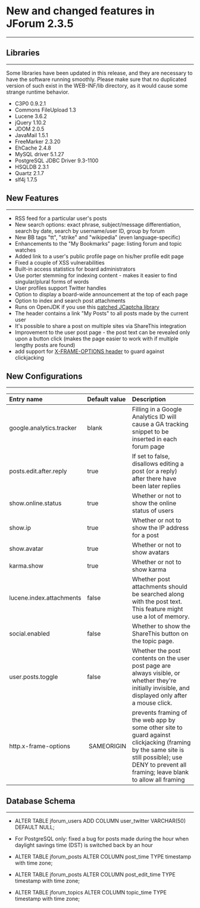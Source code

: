 # New and changed features in JForum 2.3.5 #

---


## Libraries ##

---

Some libraries have been updated in this release, and they are necessary to have the software running smoothly. Please make sure that no duplicated version of such exist in the WEB-INF/lib directory, as it would cause some strange runtime behavior.

  * C3P0 0.9.2.1
  * Commons FileUpload 1.3
  * Lucene 3.6.2
  * jQuery 1.10.2
  * JDOM 2.0.5
  * JavaMail 1.5.1
  * FreeMarker 2.3.20
  * EhCache 2.4.8
  * MySQL driver 5.1.27
  * PostgreSQL JDBC Driver 9.3-1100
  * HSQLDB 2.3.1
  * Quartz 2.1.7
  * slf4j 1.7.5

## New Features ##

---

  * RSS feed for a particular user's posts
  * New search options: exact phrase, subject/message differentiation, search by date, search by username/user ID, group by forum
  * New BB tags "tt", "strike" and "wikipedia" (even language-specific)
  * Enhancements to the "My Bookmarks" page: listing forum and topic watches
  * Added link to a user's public profile page on his/her profile edit page
  * Fixed a couple of XSS vulnerabilities
  * Built-in access statistics for board administrators
  * Use porter stemming for indexing content - makes it easier to find singular/plural forms of words
  * User profiles support Twitter handles
  * Option to display a board-wide announcement at the top of each page
  * Option to index and search post attachments
  * Runs on OpenJDK if you use this [patched JCaptcha library](http://code.google.com/p/jforum2/downloads/list)
  * The header contains a link "My Posts" to all posts made by the current user
  * It's possible to share a post on multiple sites via ShareThis integration
  * Improvement to the user post page - the post text can be revealed only upon a button click (makes the page easier to work with if multiple lengthy posts are found)
  * add support for [X-FRAME-OPTIONS header](https://developer.mozilla.org/en-US/docs/HTTP/X-Frame-Options) to guard against clickjacking

## New Configurations ##

---

|**Entry name**|**Default value**|**Description**|
|:-------------|:----------------|:--------------|
|google.analytics.tracker|blank            |Filling in a Google Analytics ID will cause a GA tracking snippet to be inserted in each forum page|
|posts.edit.after.reply|true             |If set to false, disallows editing a post (or a reply) after there have been later replies|
|show.online.status | true            | Whether or not to show the online status of users |
|show.ip       | true            | Whether or not to show the IP address for a post |
|show.avatar   | true            | Whether or not to show avatars |
|karma.show    | true            | Whether or not to show karma |
|lucene.index.attachments | false           | Whether post attachments should be searched along with the post text. This feature might use a lot of memory. |
|social.enabled | false           | Whether to show the ShareThis button on the topic page. |
|user.posts.toggle | false           | Whether the post contents on the user post page are always visible, or whether they're initially invisible, and displayed only after a mouse click. |
| http.x-frame-options | SAMEORIGIN     | prevents framing of the web app by some other site to guard against clickjacking (framing by the same site is still possible); use DENY to prevent all framing; leave blank to allow all framing |

## Database Schema ##

---

  * ALTER TABLE jforum\_users ADD COLUMN user\_twitter VARCHAR(50) DEFAULT NULL;

  * For PostgreSQL only: fixed a bug for posts made during the hour when daylight savings time (DST) is switched back by an hour
  * ALTER TABLE jforum\_posts ALTER COLUMN post\_time TYPE timestamp with time zone;
  * ALTER TABLE jforum\_posts ALTER COLUMN post\_edit\_time TYPE timestamp with time zone;
  * ALTER TABLE jforum\_topics ALTER COLUMN topic\_time TYPE timestamp with time zone;
